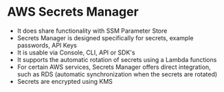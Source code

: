 # AWS Secrets Manager

- It does share functionality with SSM Parameter Store
- Secrets Manager is designed specifically for secrets, example passwords, API Keys
- It is usable via Console, CLI, API or SDK's
- It supports the automatic rotation of secrets using a Lambda functions
- For certain AWS services, Secrets Manager offers direct integration, such as RDS (automatic synchronization when the secrets are rotated)
- Secrets are encrypted using KMS